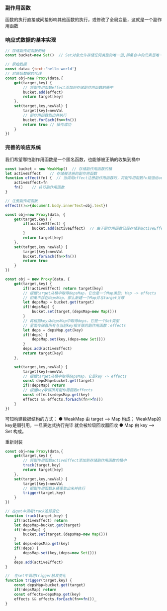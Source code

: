 <!--
 * @Author: LeonardoSya 2246866774@qq.com
 * @Date: 2023-11-07 08:59:17
 * @LastEditors: LeonardoSya 2246866774@qq.com
 * @LastEditTime: 2023-11-07 20:52:33
 * @FilePath: \Vue\Vue.js设计与实现\03_响应系统的作用与实现.md
 * @Description: 这是默认设置,请设置`customMade`, 打开koroFileHeader查看配置 进行设置: https://github.com/OBKoro1/koro1FileHeader/wiki/%E9%85%8D%E7%BD%AE
-->
### 副作用函数
函数的执行直接或间接影响其他函数的执行，或修改了全局变量，这就是一个副作用函数

### 响应式数据的基本实现
```js
// 存储副作用函数的桶
const bucket=new Set()  // Set对象允许存储任何类型的唯一值,即集合中的元素是唯一的

// 原始数据
const data= {text:'hello world'}
// 对原始数据的代理
const obj=new Proxy(data,{
    get(target,key) {
        // 将副作用函数effect添加到存储副作用函数的桶中
        bucket.add(effect)
        return target[key]
    },
    set(target,key,newVal) {
        target[key]=newVal
        // 副作用函数取出并执行
        bucket.forEach(fn=>fn())
        return true // 操作成功
    }
})
```

### 完善的响应系统
我们希望哪怕副作用函数是一个匿名函数，也能够被正确的收集到桶中
```js
const bucket = new WeakMap()  // 存储副作用函数的桶
let activeEffect    // 存储被注册的副作用函数
function effect(fn) {  // 当调用effect注册副作用函数时，将副作用函数fn赋值给activeEffect
    activeEffect=fn
    fn()    // 执行副作用函数
}

// 注册副作用函数
effect(()=>{document.body.innerText=obj.text})

const obj=new Proxy(data, {
    get(target,key) {
        if(acctiveEffect) {
            bucket.add(activeEffect)  // 由于副作用函数已经存储到activeEffect中，所以把activeEffect收集到桶中，这样响应系统就不依赖副作用函数的名字了
        }
        return target[key]
    },
    set(tafget,key newVal) {
        target[key]=newVal
        bucket.forEach(fn=>fn()) 
        return true
    }
})

const obj = new Proxy(data, {
    get(target,key) {
        if(!activeEffect) return target[key]
        // 根据target从桶中取得depsMap，它也是一个Map类型: Map -> effects
        // 如果不存在depsMap，那么新建一个Map并与target关联
        let depsMap = bucket.get(target)
        if(!depsMap) {
            bucket.set(target,(depsMap=new Map()))
        } 
        // 再根据key从depsMap中取得deps，它是一个Set类型
        // 里面存储着所有与当前key相关联的副作用函数：effects
        let deps = depsMap.get(key)
        if(!deps) {
            depsMap.set(key,(deps=new Set()))
        }
        deps.add(activeEffect)
        return target[key]
    },

    set(target,key,newVal) {
        target[key]=newVal
        // 根据target从桶中取得depsMap，它是key -> effects
        const depsMap=bucket.get(target)
        if(!depsMap) return 
        // 根据key取得所有副作用函数effects
        const effects=depsMap.get(key)
        effects && effects.forEach(fn=>fn())
    }
})
```
可知构建数据结构的方式：
● WeakMap 由 target --> Map 构成； WeakMap的key是弱引用，一旦表达式执行完毕 就会被垃圾回收器回收
● Map 由 key --> Set 构成。

重新封装
```js
const obj=new Proxy(data,{
    get(target,key) {
        // 将副作用函数activeEffect添加到存储副作用函数的桶中
        track(target,key)
        return target[key]
    },
    set(target,key,newVal) {
        target[key]=newVal
        // 把副作用函数从桶里取出来并执行
        trigger(target,key)
    }
})

// 在get中调用track追踪变化
function track(target,key) {
    if(!activeEffect) return
    let depsMap=bucket.get(target)
    if(!depsMap) {
        bucket.set(target,(depsMap=new Map()))
    }
    let deps=depsMap.get(key)
    if(!deps) {
        depsMap.set(key,(deps=new Set()))
    }
    deps.add(activeEffect)
}

//  在set中调用trigger触发变化
function trigger(target,key) {
    const depsMap=bucket.get(target)
    if(!depsMap) return
    const effects=depsMap.get(key)
    effects && effects.forEach(fn=>fn())_
}
```